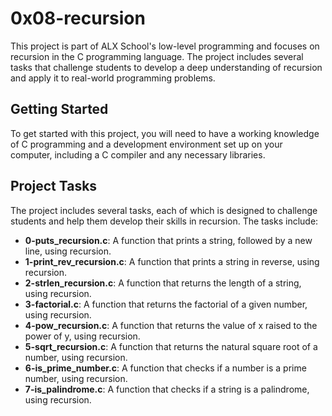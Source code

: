 # 0x08-recursion

This project is part of ALX School's low-level programming and focuses on recursion in the C programming language. The project includes several tasks that challenge students to develop a deep understanding of recursion and apply it to real-world programming problems.

## Getting Started

To get started with this project, you will need to have a working knowledge of C programming and a development environment set up on your computer, including a C compiler and any necessary libraries.

## Project Tasks

The project includes several tasks, each of which is designed to challenge students and help them develop their skills in recursion. The tasks include:

- **0-puts_recursion.c**: A function that prints a string, followed by a new line, using recursion.
- **1-print_rev_recursion.c**: A function that prints a string in reverse, using recursion.
- **2-strlen_recursion.c**: A function that returns the length of a string, using recursion.
- **3-factorial.c**: A function that returns the factorial of a given number, using recursion.
- **4-pow_recursion.c**: A function that returns the value of x raised to the power of y, using recursion.
- **5-sqrt_recursion.c**: A function that returns the natural square root of a number, using recursion.
- **6-is_prime_number.c**: A function that checks if a number is a prime number, using recursion.
- **7-is_palindrome.c**: A function that checks if a string is a palindrome, using recursion.
